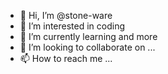 - 👋 Hi, I’m @stone-ware
- 👀 I’m interested in coding
- 🌱 I’m currently learning and more
- 💞️ I’m looking to collaborate on ...
- 📫 How to reach me ...

<!---
stone-ware/stone-ware is a ✨ special ✨ repository because its `README.md` (this file) appears on your GitHub profile.
You can click the Preview link to take a look at your changes.
--->
